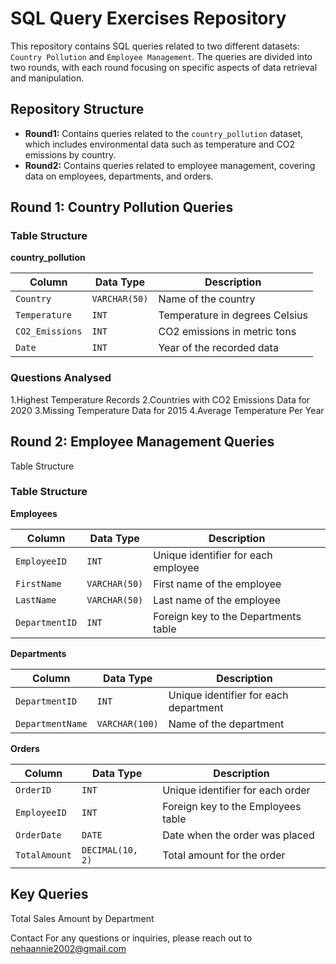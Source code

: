# SQL Query Exercises Repository

This repository contains SQL queries related to two different datasets: `Country Pollution` and `Employee Management`. The queries are divided into two rounds, with each round focusing on specific aspects of data retrieval and manipulation.

## Repository Structure

- **Round1:** Contains queries related to the `country_pollution` dataset, which includes environmental data such as temperature and CO2 emissions by country.
- **Round2:** Contains queries related to employee management, covering data on employees, departments, and orders.

## Round 1: Country Pollution Queries

### Table Structure

**country_pollution**

| Column         | Data Type    | Description                                      |
|----------------|--------------|--------------------------------------------------|
| `Country`      | `VARCHAR(50)`| Name of the country                              |
| `Temperature`  | `INT`        | Temperature in degrees Celsius                   |
| `CO2_Emissions`| `INT`        | CO2 emissions in metric tons                     |
| `Date`         | `INT`        | Year of the recorded data                        |

### Questions Analysed
1.Highest Temperature Records
2.Countries with CO2 Emissions Data for 2020
3.Missing Temperature Data for 2015
4.Average Temperature Per Year

## Round 2: Employee Management Queries
Table Structure

### Table Structure

**Employees**

| Column         | Data Type     | Description                                     |
|----------------|---------------|-------------------------------------------------|
| `EmployeeID`   | `INT`         | Unique identifier for each employee             |
| `FirstName`    | `VARCHAR(50)` | First name of the employee                      |
| `LastName`     | `VARCHAR(50)` | Last name of the employee                       |
| `DepartmentID` | `INT`         | Foreign key to the Departments table            |

**Departments**

| Column          | Data Type     | Description                                    |
|-----------------|---------------|------------------------------------------------|
| `DepartmentID`  | `INT`         | Unique identifier for each department          |
| `DepartmentName`| `VARCHAR(100)`| Name of the department                        |

**Orders**

| Column       | Data Type     | Description                                 |
|--------------|---------------|---------------------------------------------|
| `OrderID`    | `INT`         | Unique identifier for each order            |
| `EmployeeID` | `INT`         | Foreign key to the Employees table          |
| `OrderDate`  | `DATE`        | Date when the order was placed              |
| `TotalAmount`| `DECIMAL(10, 2)`| Total amount for the order                |

## Key Queries
Total Sales Amount by Department

Contact
For any questions or inquiries, please reach out to nehaannie2002@gmail.com

